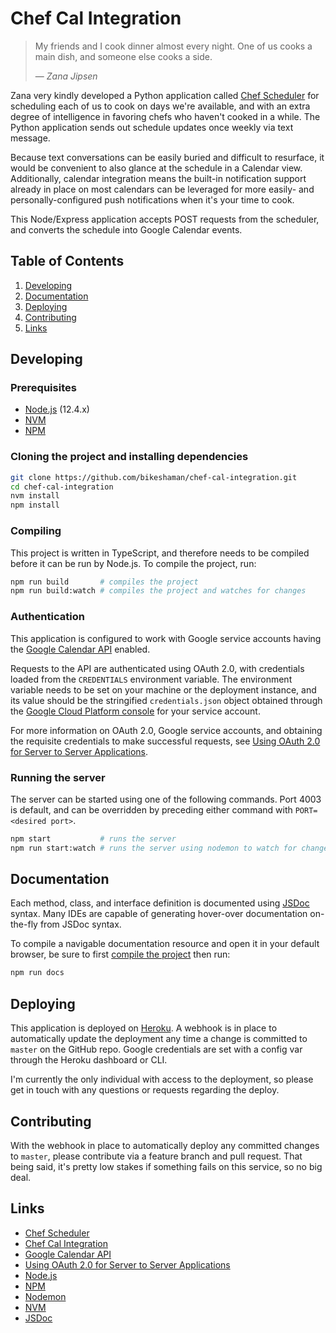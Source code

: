 # Chef Cal Integration

> My friends and I cook dinner almost every night. One of us cooks a main dish, and someone else
> cooks a side.
>
> — <cite>Zana Jipsen</cite>

Zana very kindly developed a Python application called
[Chef Scheduler](https://github.com/zjipsen/chef-scheduler) for scheduling each of us to cook on
days we're available, and with an extra degree of intelligence in favoring chefs who haven't cooked
in a while. The Python application sends out schedule updates once weekly via text message.

Because text conversations can be easily buried and difficult to resurface, it would be convenient
to also glance at the schedule in a Calendar view. Additionally, calendar integration means the
built-in notification support already in place on most calendars can be leveraged for more easily-
and personally-configured push notifications when it's your time to cook.

This Node/Express application accepts POST requests from the scheduler, and converts the schedule
into Google Calendar events.

## Table of Contents

1. [Developing](#developing)
1. [Documentation](#documentation)
1. [Deploying](#deploying)
1. [Contributing](#contributing)
1. [Links](#links)

## Developing

### Prerequisites

* [Node.js](https://nodejs.org/en/download/) (12.4.x)
* [NVM](https://github.com/nvm-sh/nvm/blob/master/README.md)
* [NPM](https://www.npmjs.com)

### Cloning the project and installing dependencies

```bash
git clone https://github.com/bikeshaman/chef-cal-integration.git
cd chef-cal-integration
nvm install
npm install
```

### Compiling

This project is written in TypeScript, and therefore needs to be compiled before it can be run by
Node.js. To compile the project, run:

```bash
npm run build       # compiles the project
npm run build:watch # compiles the project and watches for changes
```

### Authentication

This application is configured to work with Google service accounts having the
[Google Calendar API](https://developers.google.com/calendar) enabled.

Requests to the API are authenticated using OAuth 2.0, with credentials loaded from the
`CREDENTIALS` environment variable. The environment variable needs to be set on your machine or the
deployment instance, and its value should be the stringified `credentials.json` object obtained
through the [Google Cloud Platform console](https://console.cloud.google.com/) for your service
account.

For more information on OAuth 2.0, Google service accounts, and obtaining the requisite credentials
to make successful requests, see
[Using OAuth 2.0 for Server to Server Applications](https://developers.google.com/identity/protocols/OAuth2ServiceAccount).

### Running the server

The server can be started using one of the following commands. Port 4003 is default, and can be
overridden by preceding either command with `PORT=<desired port>`.

```bash
npm start           # runs the server
npm run start:watch # runs the server using nodemon to watch for changes
```

## Documentation

Each method, class, and interface definition is documented using [JSDoc](https://devdocs.io/jsdoc/)
syntax. Many IDEs are capable of generating hover-over documentation on-the-fly from JSDoc syntax.

To compile a navigable documentation resource and open it in your default browser, be sure to first
[compile the project](#compiling) then run:

```bash
npm run docs
```

## Deploying

This application is deployed on [Heroku](https://www.heroku.com/). A webhook is in place to
automatically update the deployment any time a change is committed to `master` on the GitHub repo.
Google credentials are set with a config var through the Heroku dashboard or CLI.

I'm currently the only individual with access to the deployment, so please get in touch with any
questions or requests regarding the deploy.

## Contributing

With the webhook in place to automatically deploy any committed changes to `master`, please
contribute via a feature branch and pull request. That being said, it's pretty low stakes if
something fails on this service, so no big deal.

## Links

* [Chef Scheduler](https://github.com/zjipsen/chef-scheduler)
* [Chef Cal Integration](https://github.com/bikeshaman/chef-cal-integration)
* [Google Calendar API](https://developers.google.com/calendar)
* [Using OAuth 2.0 for Server to Server Applications](https://developers.google.com/identity/protocols/OAuth2ServiceAccount)
* [Node.js](https://nodejs.org/en/download/)
* [NPM](https://www.npmjs.com)
* [Nodemon](https://nodemon.io/)
* [NVM](https://github.com/nvm-sh/nvm/blob/master/README.md)
* [JSDoc](https://devdocs.io/jsdoc/)
